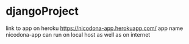 # djangoProject

link to app on heroku   https://nicodona-app.herokuapp.com/ 
app name nicodona-app
can run on local host as well as on internet
